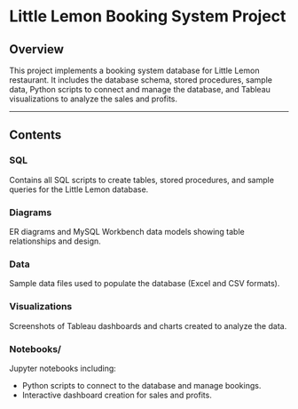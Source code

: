 # Little Lemon Booking System Project

## Overview
This project implements a booking system database for Little Lemon restaurant. It includes the database schema, stored procedures, sample data, Python scripts to connect and manage the database, and Tableau visualizations to analyze the sales and profits.

---

## Contents

### SQL
Contains all SQL scripts to create tables, stored procedures, and sample queries for the Little Lemon database.

### Diagrams
ER diagrams and MySQL Workbench data models showing table relationships and design.

### Data
Sample data files used to populate the database (Excel and CSV formats).

### Visualizations
Screenshots of Tableau dashboards and charts created to analyze the data.

### Notebooks/
Jupyter notebooks including:
- Python scripts to connect to the database and manage bookings.
- Interactive dashboard creation for sales and profits.
